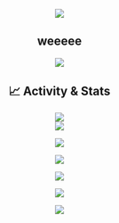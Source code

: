 <!-- Animated Divider -->
<p align="center">
  <img src="https://capsule-render.vercel.app/api?type=waving&color=0:00c6ff,100:0072ff&height=200&section=header&animation=fadeIn" />
</p>

<!-- Skill Icons -->
<h2 align="center">weeeee </h2>

<p align="center">
  <img src="https://skillicons.dev/icons?i=typescript,python,robloxstudio,lua,cpp,html,css,js,react,threejs,git,vscode" />
</p>

<!-- Animated Stats -->
<h2 align="center">📈 Activity & Stats</h2>

<p align="center">
  <img src="https://github-readme-stats.vercel.app/api?username=TheMadIrish&show_icons=true&theme=tokyonight&hide_border=true&include_all_commits=true&count_private=true" />
  <br/>
  <img src="https://github-readme-streak-stats.herokuapp.com/?user=TheMadIrish&theme=tokyonight&hide_border=true" />
</p>

<!-- Languages Pie Chart -->
<p align="center">
  <img src="https://github-readme-stats.vercel.app/api/top-langs/?username=TheMadIrish&layout=compact&theme=tokyonight&hide_border=true" />
</p>

<!-- Contribution Graph -->
<p align="center">
  <img src="https://github-profile-summary-cards.vercel.app/api/cards/profile-details?username=TheMadIrish&theme=tokyonight" />
</p>

<!-- Snake Animation -->
<p align="center">
  <img src="https://raw.githubusercontent.com/TheMadIrish/TheMadIrish/output/github-contribution-grid-snake.svg" />
</p>

<!-- Wakatime (Optional) -->
<!-- Replace 'yourusername' with your actual wakatime if you have one -->
<!--
<p align="center">
  <img src="https://github-readme-stats.vercel.app/api/wakatime?username=yourusername&theme=tokyonight&hide_border=true" />
</p>
-->

<!-- 3D Skyline (Optional External Link) -->
<p align="center">
  <a href="https://skyline.github.com/TheMadIrish/2024">
    <img src="https://img.shields.io/badge/GitHub%20Skyline-3D%20Contribution%20Graph-orange?style=for-the-badge&logo=github" />
  </a>
</p>

<!-- Footer Divider -->
<p align="center">
  <img src="https://capsule-render.vercel.app/api?type=waving&color=0:00c6ff,100:0072ff&height=120&section=footer"/>
</p>
